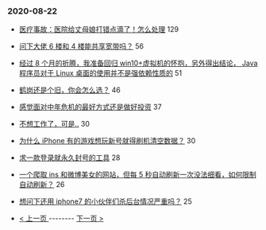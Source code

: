 ### 2020-08-22 
- [医疗事故：医院给丈母娘打错点滴了！怎么处理](https://www.v2ex.com/t/700479) 129
- [问下大佬 6 楼和 4 楼能共享宽带吗？](https://www.v2ex.com/t/700420) 56
- [经过 8 个月的折腾，我准备回归 win10+虚拟机的怀抱，另外得出结论， Java 程序员对于 Linux 桌面的使用并不是强依赖性质的](https://www.v2ex.com/t/700414) 51
- [鹤岗还是个旧，你会怎么选？](https://www.v2ex.com/t/700440) 46
- [感觉面对中年危机的最好方式还是做好投资](https://www.v2ex.com/t/700487) 37
- [不想工作了，可是..](https://www.v2ex.com/t/700436) 30
- [为什么 iPhone 有的游戏想玩新号就得刷机清空数据？](https://www.v2ex.com/t/700452) 30
- [求一款登录就永久封号的工具](https://www.v2ex.com/t/700481) 28
- [一个爬取 ins 和微博美女的网站，但每 5 秒自动刷新一次没法细看，如何限制自动刷新？](https://www.v2ex.com/t/700430) 26
- [想问下还用 iphone7 的小伙伴们杀后台情况严重吗？](https://www.v2ex.com/t/700428) 25 

- [ < 上一页 ](https://github.com/able8/v2ex-hot-record/blob/master/2020-08-21.md) -------- [ 下一页 > ](https://github.com/able8/v2ex-hot-record/blob/master/2020-08-23.md)